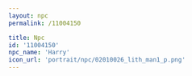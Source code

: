 ```yaml
---
layout: npc
permalink: /11004150

title: Npc
id: '11004150'
npc_name: 'Harry'
icon_url: 'portrait/npc/02010026_lith_man1_p.png'
---
```

